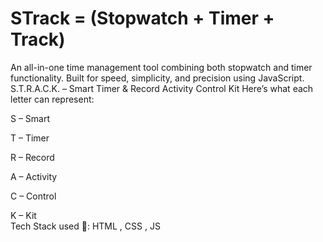 # STrack = (Stopwatch + Timer + Track)
 An all-in-one time management tool combining both stopwatch and timer functionality. Built for speed, simplicity, and precision using JavaScript.
 <br>
S.T.R.A.C.K. – Smart Timer & Record Activity Control Kit
Here’s what each letter can represent:

S – Smart

T – Timer

R – Record

A – Activity

C – Control

K – Kit
 <br>
 Tech Stack used 🚀:
          HTML , CSS , JS
